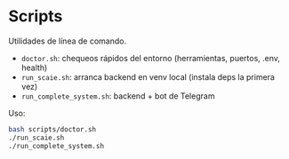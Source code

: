 # Scripts

Utilidades de línea de comando.

- `doctor.sh`: chequeos rápidos del entorno (herramientas, puertos, .env, health)
- `run_scaie.sh`: arranca backend en venv local (instala deps la primera vez)
- `run_complete_system.sh`: backend + bot de Telegram

Uso:

```bash
bash scripts/doctor.sh
./run_scaie.sh
./run_complete_system.sh
```
